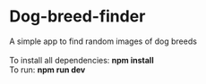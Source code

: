 # Dog-breed-finder
A simple app to find random images of dog breeds<br/>
<br/>
To install all dependencies: **npm install** <br/>
To run: **npm run dev**